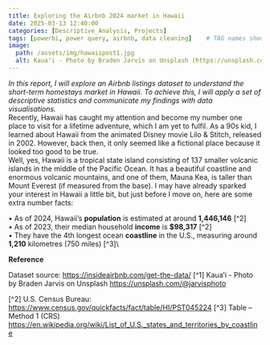 ```yaml
---
title: Exploring the Airbnb 2024 market in Hawaii
date: 2025-03-13 12:40:00
categories: [Descriptive_Analysis, Projects]
tags: [powerbi, power query, airbnb, data cleaning]    # TAG names should always be lowercase
image:
  path: /assets/img/hawaiipost1.jpg
  alt: Kauaʻi - Photo by Braden Jarvis on Unsplash (https://unsplash.com/@jarvisphoto) [^1]
---
```

*In this report, I will explore an Airbnb listings dataset to understand the short-term homestays market in Hawaii. To achieve this, I will apply a set of descriptive statistics and communicate my findings with data visualisations.*\
Recently, Hawaii has caught my attention and become my number one place to visit for a lifetime adventure, which I am yet to fulfil.  As a 90s kid, I learned about Hawaii from the animated Disney movie Lilo & Stitch, released in 2002. However, back then, it only seemed like a fictional place because it looked too good to be true.\
Well, yes, Hawaii is a tropical state island consisting of 137 smaller volcanic islands in the middle of the Pacific Ocean. It has a beautiful coastline and enormous volcanic mountains, and one of them, Mauna Kea, is taller than Mount Everest (if measured from the base). I may have already sparked your interest in Hawaii a little bit, but just before I move on, here are some extra number facts:

•	As of 2024, Hawaii’s **population** is estimated at around **1,446,146** [^2]\
•	As of 2023, their median household **income** is **$98,317** [^2]\
•	They have the 4th longest ocean **coastline** in the U.S., measuring around **1,210** kilometres (750 miles) [^3]\

**Reference**

Dataset source: https://insideairbnb.com/get-the-data/ 
[^1] Kauaʻi - Photo by Braden Jarvis on Unsplash https://unsplash.com/@jarvisphoto

[^2] U.S. Census Bureau: https://www.census.gov/quickfacts/fact/table/HI/PST045224 
[^3] Table – Method 1 (CRS) https://en.wikipedia.org/wiki/List_of_U.S._states_and_territories_by_coastline 

